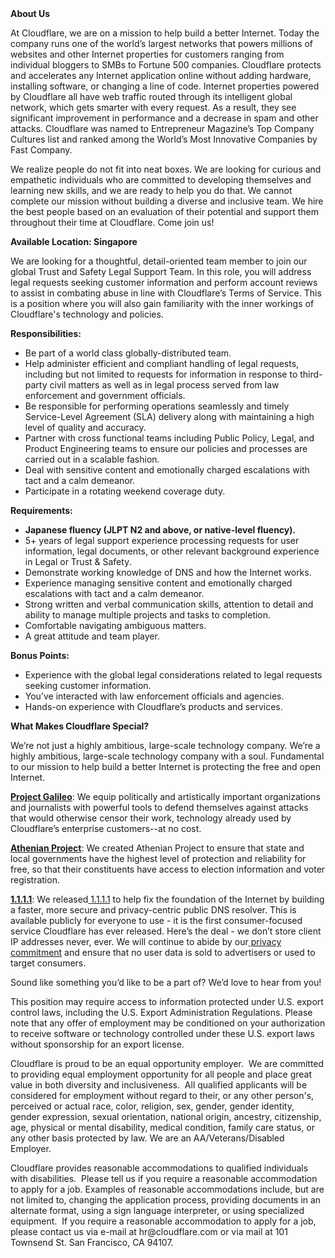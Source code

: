<div class="content-intro">
	<div><strong>About Us</strong></div>
	<div>
		<p>At Cloudflare, we are on a mission to help build a better Internet. Today the company runs one of the world’s largest networks that powers millions of websites and other Internet properties for customers ranging from individual bloggers to SMBs to Fortune 500 companies. Cloudflare protects and accelerates any Internet application online without adding hardware, installing software, or changing a line of code. Internet properties powered by Cloudflare all have web traffic routed through its intelligent global network, which gets smarter with every request. As a result, they see significant improvement in performance and a decrease in spam and other attacks. Cloudflare was named to Entrepreneur Magazine’s Top Company Cultures list and ranked among the World’s Most Innovative Companies by Fast Company.&nbsp;</p>
		<p><span style="font-weight: 400;">We realize people do not fit into neat boxes. We are looking for curious and empathetic individuals who are committed to developing themselves and learning new skills, and we are ready to help you do that. We cannot complete our mission without building a diverse and inclusive team. We hire the best people based on an evaluation of their potential and support them throughout their time at Cloudflare. Come join us!&nbsp;</span></p>
	</div>
</div>
<p><strong>Available Location: Singapore</strong></p>
<p>We are looking for a thoughtful, detail-oriented team member to join our global Trust and Safety Legal Support Team. In this role, you will address legal requests seeking customer information and perform account reviews to assist in combating abuse in line with Cloudflare’s Terms of Service. This is a position where you will also gain familiarity with the inner workings of Cloudflare's technology and policies.&nbsp;</p>
<p><strong>Responsibilities</strong><strong>:</strong></p>
<ul>
	<li>Be part of a world class globally-distributed team.</li>
	<li>Help administer efficient and compliant handling of legal requests, including but not limited to requests for information in response to third-party civil matters as well as in legal process served from law enforcement and government officials.</li>
	<li>Be responsible for performing operations seamlessly and timely Service-Level Agreement (SLA) delivery along with maintaining a high level of quality and accuracy.&nbsp;</li>
	<li>Partner with cross functional teams including Public Policy, Legal, and Product Engineering teams to ensure our policies and processes are carried out in a scalable fashion.</li>
	<li>Deal with sensitive content and emotionally charged escalations with tact and a calm demeanor.</li>
	<li>Participate in a rotating weekend coverage duty.</li>
</ul>
<p><strong>Requirements</strong><strong>:</strong></p>
<ul>
	<li style="font-weight: bold;"><strong>Japanese fluency (JLPT N2 and above, or native-level fluency).</strong></li>
	<li>5+ years of legal support experience processing requests for user information, legal documents, or other relevant background experience in Legal or Trust &amp; Safety.</li>
	<li>Demonstrate working knowledge of DNS and how the Internet works.</li>
	<li>Experience managing sensitive content and emotionally charged escalations with tact and a calm demeanor.</li>
	<li>Strong written and verbal communication skills, attention to detail and ability to manage multiple projects and tasks to completion.</li>
	<li>Comfortable navigating ambiguous matters.&nbsp;</li>
	<li>A great attitude and team player.&nbsp;</li>
</ul>
<p><strong>Bonus Points:</strong></p>
<ul>
	<li>Experience with the global legal considerations related to legal requests seeking customer information.&nbsp;</li>
	<li>You’ve interacted with law enforcement officials and agencies.</li>
	<li>Hands-on experience with Cloudflare’s products and services.</li>
</ul>
<div class="content-conclusion">
	<p><strong>What Makes Cloudflare Special?</strong></p>
	<p><span style="font-weight: 400;">We’re not just a highly ambitious, large-scale technology company. We’re a highly ambitious, large-scale technology company with a soul. Fundamental to our mission to help build a better Internet is protecting the free and open Internet.</span></p>
	<p><a href="https://blog.cloudflare.com/protecting-free-expression-online/"><strong>Project Galileo</strong></a><span style="font-weight: 400;">: We equip politically and artistically important organizations and journalists with powerful tools to defend themselves against attacks that would otherwise censor their work, technology already used by Cloudflare’s enterprise customers--at no cost.</span></p>
	<p><strong><a href="https://www.cloudflare.com/athenian/">Athenian Project</a></strong><span style="font-weight: 400;">: We created Athenian Project to ensure that state and local governments have the highest level of protection and reliability for free, so that their constituents have access to election information and voter registration.</span></p>
	<p><a href="https://1.1.1.1/"><strong>1.1.1.1</strong></a><span style="font-weight: 400;">: We released</span><a href="https://1.1.1.1/"> <span style="font-weight: 400;">1.1.1.1</span></a><span style="font-weight: 400;"> to help fix the foundation of the Internet by building a faster, more secure and privacy-centric public DNS resolver. This is available publicly for everyone to use - it is the first consumer-focused service Cloudflare has ever released. Here’s the deal - we don’t store client IP addresses never, ever. We will continue to abide by our</span><a href="https://developers.cloudflare.com/1.1.1.1/privacy/public-dns-resolver"> privacy commitment</a><span style="font-weight: 400;"> and ensure that no user data is sold to advertisers or used to target consumers.</span></p>
	<p><span style="font-weight: 400;">Sound like something you’d like to be a part of? We’d love to hear from you!</span></p>
	<p><span style="font-weight: 400;">This position may require access to information protected under U.S. export control laws, including the U.S. Export Administration Regulations. Please note that any offer of employment may be conditioned on your authorization to receive software or technology controlled under these U.S. export laws without sponsorship for an export license.</span></p>
	<p><span style="font-weight: 400;">Cloudflare is proud to be an equal opportunity employer. &nbsp;We are committed to providing equal employment opportunity for all people and place great value in both diversity and inclusiveness. &nbsp;All qualified applicants will be considered for employment without regard to their, or any other person's, perceived or actual</span> <span style="font-weight: 400;">race, color, religion, sex, gender, gender identity, gender expression, sexual orientation, national origin, ancestry, citizenship, age, physical or mental disability, medical condition, family care status, or any other basis protected by law. </span><span style="font-weight: 400;">We are an AA/Veterans/Disabled Employer.</span></p>
	<p><span style="font-weight: 400;">Cloudflare provides reasonable accommodations to qualified individuals with disabilities. &nbsp;Please tell us if you require a reasonable accommodation to apply for a job. Examples of reasonable accommodations include, but are not limited to, changing the application process, providing documents in an alternate format, using a sign language interpreter, or using specialized equipment. &nbsp;If you require a reasonable accommodation to apply for a job, please contact us via e-mail at </span><span style="font-weight: 400;">hr@cloudflare.com</span><span style="font-weight: 400;"> or via mail at 101 Townsend St. San Francisco, CA 94107.</span></p>
</div>